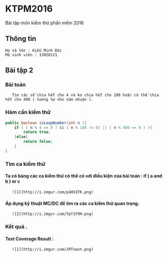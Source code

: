 ﻿# KTPM2016
Bài tập môn kiểm thử phần mềm 2016

## Thông tin
```
Họ và tên : Kiều Minh Đức 
Mã sinh viên : 13020121
```
## Bài tập 2

### Bài toán
```
   Tìm các số chia hết cho 4 và ko chia hết cho 100 hoặc có thể chia hết cho 400 ( tương tự như năm nhuận ).
```
### Hàm cần kiểm thử
```java
public boolean isLeapNumber(int n ){
	if ( ( n % 4 == 0 ) && ( n % 100 != 0) || ( n % 400 == 0 ) ){		// if ( ( a && b) || c)
		return true;			
	}else{
		return false;
	}
}
```

### Tìm ca kiểm thử

#### Ta có bảng các ca kiểm thử có thể có với điều kiện của bài toán : if ( a and b ) or c 

```
   ![1](http://i.imgur.com/pGHVIFK.png)
```
#### Áp dụng kỹ thuật MC/DC để tìm ra các ca kiểm thử quan trọng.

```
   ![2](http://i.imgur.com/YpY1F9H.png)	
```

### Kết quả .
#### Test Coverage Result :
   
```
   ![1](http://i.imgur.com/JRToeot.png)
```